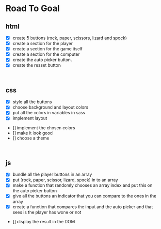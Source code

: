 # Road To Goal

## html
* [X] create 5 buttons (rock, paper, scissors, lizard and spock)
* [X] create a section for the player
* [X] create a section for the game itself
* [X] create a section for the computer
* [X] create the auto picker button.
* [X] create the resset button

<br>

## css

* [X] style all the buttons
* [X] choose background and layout colors
* [X] put all the colors in variables in sass
* [X] implement layout
* [] implement the chosen colors
* [] make it look good
* [] choose a theme

<br>

## js

* [X] bundle all the player buttons in an array
* [X] put [rock, paper, scissor, lizard, spock] in to an array
* [X] make a function that randomly chooses an array index and put this on the auto picker button
* [X] give all the buttons an indicator that you can compare to the ones in the array
* [X] create a function that compares the input and the auto picker and that sees is the player has wone or not
* [] display the result in the DOM




